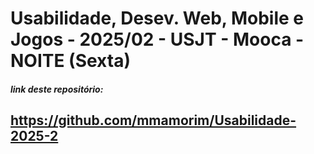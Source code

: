 # Usabilidade, Desev. Web, Mobile e Jogos - 2025/02 - USJT - Mooca - NOITE (Sexta)

##### link deste repositório: 
## https://github.com/mmamorim/Usabilidade-2025-2


